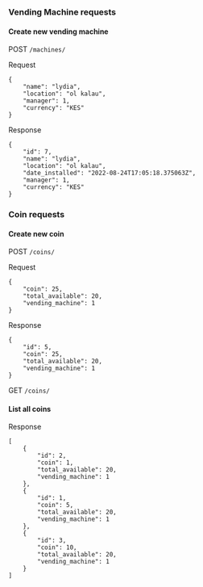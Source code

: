 
### Vending Machine requests
#### Create new vending machine
POST `/machines/`

Request 

    {
        "name": "lydia",
        "location": "ol kalau",
        "manager": 1,
        "currency": "KES"
    }

Response

    {
        "id": 7,
        "name": "lydia",
        "location": "ol kalau",
        "date_installed": "2022-08-24T17:05:18.375063Z",
        "manager": 1,
        "currency": "KES"
    }


### Coin requests
#### Create new coin
POST `/coins/`

Request

    {
        "coin": 25,
        "total_available": 20,
        "vending_machine": 1
    }

Response
   
    {
        "id": 5,
        "coin": 25,
        "total_available": 20,
        "vending_machine": 1
    }

GET `/coins/`
#### List all coins
Response

    [
        {
            "id": 2,
            "coin": 1,
            "total_available": 20,
            "vending_machine": 1
        },
        {
            "id": 1,
            "coin": 5,
            "total_available": 20,
            "vending_machine": 1
        },
        {
            "id": 3,
            "coin": 10,
            "total_available": 20,
            "vending_machine": 1
        }
    ]
